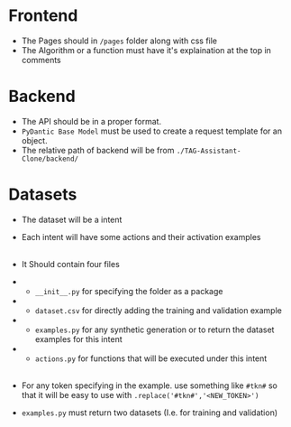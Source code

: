 # Frontend
- The Pages should in `/pages` folder along with css file
- The Algorithm or a function must have it's explaination at the top in comments

# Backend
- The API should be in a proper format.
- `PyDantic Base Model` must be used to create a request template for an object.
- The relative path of backend will be from `./TAG-Assistant-Clone/backend/`

# Datasets
- The dataset will be a intent
- Each intent will have some actions and their activation examples <br/><br/>

- It Should contain four files
- - `__init__.py` for specifying the folder as a package
- - `dataset.csv` for directly adding the training and validation example
- - `examples.py` for any synthetic generation or to return the dataset examples for this intent
- - `actions.py` for functions that will be executed under this intent
<br/><br/>

- For any token specifying in the example. use something like `#tkn#` so that it will be easy to use  with `.replace('#tkn#','<NEW_TOKEN>')`
- `examples.py` must return two datasets (I.e. for training and validation)